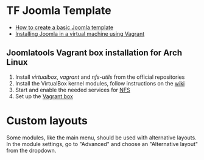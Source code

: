 # TF Joomla Template

* [How to create a basic Joomla template](https://docs.joomla.org/Creating_a_basic_Joomla!_template)
* [Installing Joomla in a virtual machine using Vagrant](https://github.com/joomlatools/joomla-vagrant)
 
## Joomlatools Vagrant box installation for Arch Linux

1. Install _virtualbox_, _vagrant_ and _nfs-utils_ from the official repositories
2. Install the VirtualBox kernel modules, follow instructions on the [wiki](https://wiki.archlinux.org/index.php/VirtualBox#Install_the_VirtualBox_kernel_modules)
3. Start and enable the needed services for [NFS](https://wiki.archlinux.org/index.php/NFS#Starting_the_server)
4. Set up the [Vagrant box](https://github.com/joomlatools/joomla-vagrant)

# Custom layouts

Some modules, like the main menu, should be used with alternative layouts. In the module settings, go to "Advanced" and choose an "Alternative layout" from the dropdown.
